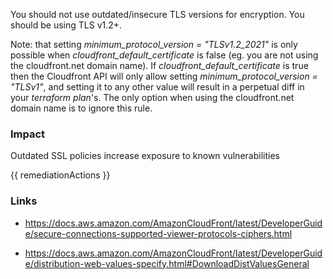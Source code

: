 
You should not use outdated/insecure TLS versions for encryption. You should be using TLS v1.2+.
		
Note: that setting *minimum_protocol_version = "TLSv1.2_2021"* is only possible when *cloudfront_default_certificate* is false (eg. you are not using the cloudfront.net domain name). 
If *cloudfront_default_certificate* is true then the Cloudfront API will only allow setting *minimum_protocol_version = "TLSv1"*, and setting it to any other value will result in a perpetual diff in your *terraform plan*'s. 
The only option when using the cloudfront.net domain name is to ignore this rule.

### Impact
Outdated SSL policies increase exposure to known vulnerabilities

<!-- DO NOT CHANGE -->
{{ remediationActions }}

### Links
- https://docs.aws.amazon.com/AmazonCloudFront/latest/DeveloperGuide/secure-connections-supported-viewer-protocols-ciphers.html

- https://docs.aws.amazon.com/AmazonCloudFront/latest/DeveloperGuide/distribution-web-values-specify.html#DownloadDistValuesGeneral


